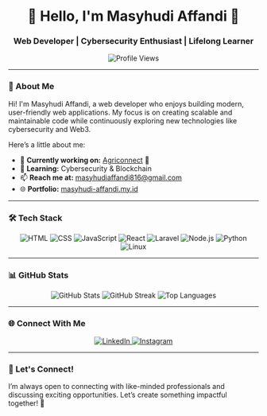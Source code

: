 <h1 align="center">🌿 Hello, I'm Masyhudi Affandi 🌿</h1>
<h3 align="center">Web Developer | Cybersecurity Enthusiast | Lifelong Learner</h3>

<p align="center">
  <img src="https://komarev.com/ghpvc/?username=masyhudiaffandi&label=Visitors&color=3BB143&style=flat-square" alt="Profile Views" />
</p>

---

### 🌟 About Me
Hi! I'm Masyhudi Affandi, a web developer who enjoys building modern, user-friendly web applications. My focus is on creating scalable and maintainable code while continuously exploring new technologies like cybersecurity and Web3. 

Here’s a little about me:
- 🔭 **Currently working on:** [Agriconnect](https://agriconnect.my.id) 🌾  
- 🌱 **Learning:** Cybersecurity & Blockchain  
- 📫 **Reach me at:** masyhudiaffandi816@gmail.com  
- 🌐 **Portfolio:** [masyhudi-affandi.my.id](https://masyhudi-affandi.my.id)  

---

### 🛠️ Tech Stack
<p align="center">
  <img src="https://img.shields.io/badge/HTML-E34F26?style=for-the-badge&logo=html5&logoColor=white" alt="HTML" />
  <img src="https://img.shields.io/badge/CSS-1572B6?style=for-the-badge&logo=css3&logoColor=white" alt="CSS" />
  <img src="https://img.shields.io/badge/JavaScript-F7DF1E?style=for-the-badge&logo=javascript&logoColor=black" alt="JavaScript" />
  <img src="https://img.shields.io/badge/React-61DAFB?style=for-the-badge&logo=react&logoColor=black" alt="React" />
  <img src="https://img.shields.io/badge/Laravel-FF2D20?style=for-the-badge&logo=laravel&logoColor=white" alt="Laravel" />
  <img src="https://img.shields.io/badge/Node.js-339933?style=for-the-badge&logo=nodedotjs&logoColor=white" alt="Node.js" />
  <img src="https://img.shields.io/badge/Python-3776AB?style=for-the-badge&logo=python&logoColor=white" alt="Python" />
  <img src="https://img.shields.io/badge/Linux-FCC624?style=for-the-badge&logo=linux&logoColor=black" alt="Linux" />
</p>

---

### 📊 GitHub Stats
<p align="center">
  <img src="https://github-readme-stats.vercel.app/api?username=masyhudiaffandi&show_icons=true&theme=forest" alt="GitHub Stats" />
  <img src="https://github-readme-streak-stats.herokuapp.com/?user=masyhudiaffandi&theme=forest" alt="GitHub Streak" />
  <img src="https://github-readme-stats.vercel.app/api/top-langs/?username=masyhudiaffandi&layout=compact&theme=forest" alt="Top Languages" />
</p>

---

### 🌐 Connect With Me
<p align="center">
  <a href="https://linkedin.com/in/masyhudi-affandi" target="_blank">
    <img src="https://img.shields.io/badge/LinkedIn-0A66C2?style=for-the-badge&logo=linkedin&logoColor=white" alt="LinkedIn" />
  </a>
  <a href="https://instagram.com/humdiee.js" target="_blank">
    <img src="https://img.shields.io/badge/Instagram-E4405F?style=for-the-badge&logo=instagram&logoColor=white" alt="Instagram" />
  </a>
</p>

---

### 🚀 Let's Connect!
I’m always open to connecting with like-minded professionals and discussing exciting opportunities. Let’s create something impactful together! 🌟
